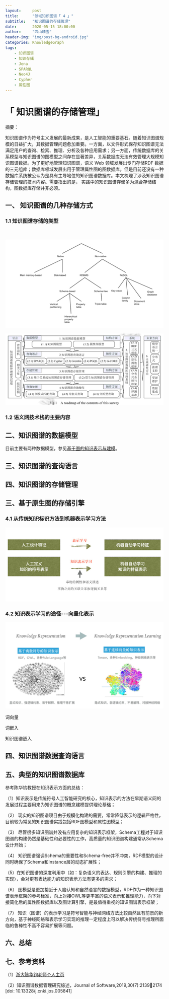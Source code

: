 ```yaml
---
layout:     post
title:      "领域知识图谱「 4 」"
subtitle:   "知识图谱的存储管理"
date:       2020-05-15 18:00:00
author:     "西山晴雪"
header-img: "img/post-bg-android.jpg"
categories: KnowledgeGraph
tags:
    - 知识图谱
    - 知识存储
    - Jena
    - SPARQL
    - Neo4J
    - Cypher
    - 属性图
---
```


# 「 知识图谱的存储管理」

摘要：

​		知识图谱作为符号主义发展的最新成果，是人工智能的重要基石。随着知识图谱规模的日益扩大，其数据管理问题愈加重要。一方面，以文件形式保存知识图谱无法满足用户的查询、检索、推理、分析及各种应用需求；另一方面，传统数据库的关系模型与知识图谱的图模型之间存在显著差异，关系数据库无法有效管理大规模知识图谱数据。为了更好地管理知识图谱，语义 Web 领域发展出专门存储RDF 数据的三元组库；数据库领域发展出用于管理属性图的图数据库。但是目前还没有一种数据库系统被公认为是具有主导地位的知识图谱数据库。本文梳理了涉及知识图谱存储管理的技术内容。需要指出的是， 实践中的知识图谱存储多为混合存储结构，图数据库存储并⾮必须。

## 一、 知识图谱的几种存储⽅式

### 1.1 知识图谱存储的类型

​	

![](https://raw.githubusercontent.com/shilang1220/imageBed/master/img/%E7%9F%A5%E8%AF%86%E5%AD%98%E5%82%A8-%E7%9F%A5%E8%AF%86%E5%9B%BE%E8%B0%B1%E5%AD%98%E5%82%A8%E6%96%B9%E5%BC%8F.jpg)



![](https://raw.githubusercontent.com/shilang1220/imageBed/master/img/知识体系-技术框架.jpg)

### 1.2 语义网技术栈的主要内容



## 二、知识图谱的数据模型

目前主要有两种数据模型，参见[基于图的知识表示与建模](https://shilang1220.github.io/knowledgegraph/2020/05/15/3基于图的知识表示与建模/)。



## 三、知识图谱的查询语言



## 四、知识图谱的存储管理





## 三、基于原生图的存储引擎

### 4.1 从传统知识标识方法到机器表示学习方法



![](https://raw.githubusercontent.com/shilang1220/imageBed/master/img/%E4%BC%A0%E7%BB%9F%E8%A1%A8%E7%A4%BA%E6%96%B9%E6%B3%95%E4%B8%8E%E6%9C%BA%E5%99%A8%E5%AD%A6%E4%B9%A0%E8%A1%A8%E7%A4%BA%E6%96%B9%E6%B3%95%E7%9A%84%E4%B8%8D%E5%90%8C.jpg)





### 4.2 知识表示学习的途径---向量化表示

![](https://raw.githubusercontent.com/shilang1220/imageBed/master/img/%E7%9F%A5%E8%AF%86%E5%BB%BA%E6%A8%A1-%E4%BB%8E%E7%A6%BB%E6%95%A3%E7%AC%A6%E5%8F%B7%E8%A1%A8%E7%A4%BA%E5%88%B0%E5%90%91%E9%87%8F%E8%A1%A8%E7%A4%BA.jpg)



词向量

词嵌入

知识图谱嵌入

## 四、知识图谱数据查询语言





## 五、典型的知识图谱数据库

参考陈华钧教授在知识表示方面的总结：

（1）知识表⽰是传统符号⼈⼯智能研究的核⼼，知识表⽰的⽅法在早期语义⽹的发展过程主要⽤来为知识图谱的概念建模提供理论基础；

（2） 现实的知识图谱项⽬由于规模化构建的需要，常常降低表⽰的逻辑严格性，⽬前较为常见的知识图谱实践包括RDF图模型和属性图模型；

（3） 尽管很多知识图谱并没有应⽤复杂的知识表⽰框架，Schema⼯程对于知识图谱的构建仍然是基础性和必要性的⼯作，⾼质量的知识图谱构建通常从Schema设计开始；

（4） 知识图谱强调Schema的重要性和Schema-free并不冲突，RDF模型的设计同时确保了Schema和Instance层的动态扩展性；

（5）在知识图谱的深度利⽤中（如：复杂语义的表达、规则引擎的构建、推理的实现），会对更有表达能⼒的知识表⽰⽅法有更多的需求；

（6） 图模型是更加接近于⼈脑认知和⾃然语⾔的数据模型，RDF作为⼀种知识图谱表⽰框架的参考标准，向上对接OWL等更丰富的语义表⽰和推理能⼒，向下对接简化后的属性图数据库以及图计算引擎，是最值得重视的知识图谱表⽰框架；

（7） 知识（图谱）的表⽰学习是符号智能与神经⽹络⽅法⽐较⾃然且有前景的新⽅向，基于神经⽹络和表⽰学习实现的推理⼀定程度上可以解决传统符号推理所⾯临的鲁棒性不⾼不容易扩展等问题。

## 六、总结



## 七、参考资料

（1）[浙大陈华钧老师个人主页](https://person.zju.edu.cn/person/wescms/sys/filebrowser/file.php?cmd=download&id=826677)

（2）知识图谱数据管理研究综述，Journal of Software,2019,30(7):21392174 [doi: 10.13328/j.cnki.jos.005841] 